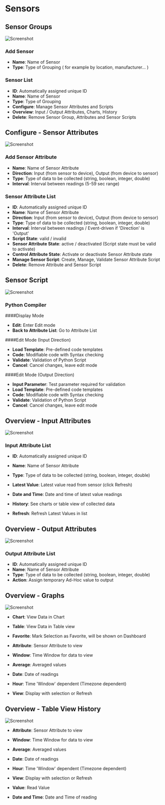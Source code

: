 # Sensors

## Sensor Groups
![Screenshot](images/sensors-overview-1.png)

### Add Sensor
- **Name**: Name of Sensor
- **Type**: Type of Grouping ( for example by location, manufacturer... )

### Sensor List
- **ID**: Automatically assigned unique ID
- **Name**: Name of Sensor
- **Type**: Type of Grouping
- **Configure**: Manage Sensor Attributes and Scripts
- **Overview**: Input / Output Attributes, Charts, History
- **Delete**: Remove Sensor Group, Attributes and Sensor Scripts

## Configure - Sensor Attributes
![Screenshot](images/sensors-overview-2.png)

### Add Sensor Attribute
- **Name**: Name of Sensor Attribute
- **Direction**: Input (from sensor to device), Output (from device to sensor)
- **Type**: Type of data to be collected (string, boolean, integer, double)
- **Interval**: Interval between readings (5-59 sec range)

### Sensor Attribute List
- **ID**: Automatically assigned unique ID
- **Name**: Name of Sensor Attribute
- **Direction**: Input (from sensor to device), Output (from device to sensor)
- **Type**: Type of data to be collected (string, boolean, integer, double)
- **Interval**: Interval between readings / Event-driven if 'Direction' is 'Output'
- **Script State**: valid / invalid
- **Sensor Attribute State**: active / deactivated (Script state must be valid to activate)
- **Control Attribute State**: Activate or deactivate Sensor Attribute state
- **Manage Sensor Script**: Create, Manage, Validate Sensor Attribute Script
- **Delete**: Remove Attribute and Sensor Script

## Sensor Script
![Screenshot](images/sensors-overview-3.png)

### Python Compiler
####Display Mode
- **Edit**: Enter Edit mode
- **Back to Attribute List**: Go to Attribute List

####Edit Mode (Input Direction)
- **Load Template**: Pre-defined code templates
- **Code**: Modifiable code with Syntax checking
- **Validate**: Validation of Python Script
- **Cancel**: Cancel changes, leave edit mode

####Edit Mode (Output Direction)
- **Input Parameter**: Test parameter required for validation
- **Load Template**: Pre-defined code templates
- **Code**: Modifiable code with Syntax checking
- **Validate**: Validation of Python Script
- **Cancel**: Cancel changes, leave edit mode


## Overview - Input Attributes
![Screenshot](images/sensors-overview-4.png)

### Input Attribute List
- **ID**: Automatically assigned unique ID
- **Name**: Name of Sensor Attribute
- **Type**: Type of data to be collected (string, boolean, integer, double)
- **Latest Value**: Latest value read from sensor (click Refresh)
- **Date and Time**: Date and time of latest value readings

- **History**: See charts or table view of collected data
- **Refresh**: Refresh Latest Values in list

## Overview - Output Attributes
![Screenshot](images/sensors-overview-5.png)

### Output Attribute List
- **ID**: Automatically assigned unique ID
- **Name**: Name of Sensor Attribute
- **Type**: Type of data to be collected (string, boolean, integer, double)
- **Action**: Assign temporary Ad-Hoc value to output

## Overview - Graphs
![Screenshot](images/sensors-overview-6.png)

- **Chart**: View Data in Chart
- **Table**: View Data in Table view
- **Favorite**: Mark Selection as Favorite, will be shown on Dashboard

- **Attribute**: Sensor Attribute to view
- **Window**: Time Window for data to view
- **Average**: Averaged values
- **Date**: Date of readings
- **Hour**: Time 'Window' dependent (Timezone dependent)
- **View**: Display with selection or Refresh



## Overview - Table View History
![Screenshot](images/sensors-overview-7.png)

- **Attribute**: Sensor Attribute to view
- **Window**: Time Window for data to view
- **Average**: Averaged values
- **Date**: Date of readings
- **Hour**: Time 'Window' dependent (Timezone dependent)
- **View**: Display with selection or Refresh

- **Value**: Read Value
- **Date and Time**: Date and Time of reading
